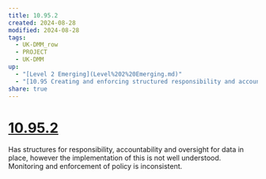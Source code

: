 ```yaml
---
title: 10.95.2
created: 2024-08-28
modified: 2024-08-28
tags:
  - UK-DMM_row
  - PROJECT
  - UK-DMM
up:
  - "[Level 2 Emerging](Level%202%20Emerging.md)"
  - "[10.95 Creating and enforcing structured responsibility and accountability for data](10.95%20Creating%20and%20enforcing%20structured%20responsibility%20and%20accountability%20for%20data.md)"
share: true
---
```

# [10.95.2](10.95.2.md)
Has structures for responsibility, accountability and oversight for data in place, however the implementation of this is not well understood. Monitoring and enforcement of policy is inconsistent.
